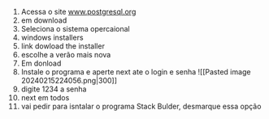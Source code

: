 1. Acessa o site www.postgresql.org
2. em download
3. Seleciona o sistema opercaional
4. windows installers
5. link dowload the installer
6. escolhe a verão mais nova
7. Em donload
8. Instale o programa e aperte next ate o login e  senha
![[Pasted image 20240215224056.png|300]]
9. digite 1234 a senha
10. next em todos
11. vai pedir para isntalar o programa Stack Bulder, desmarque essa opção